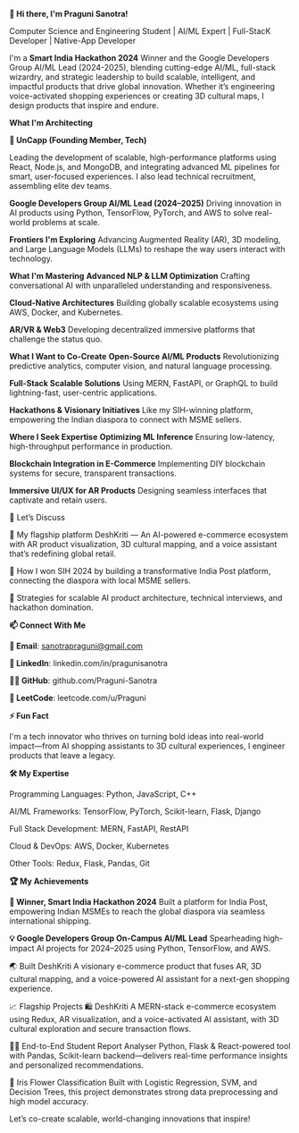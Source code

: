 **👋 Hi there, I'm Praguni Sanotra!**

Computer Science and Engineering Student | AI/ML Expert | Full-StacK Developer | Native-App Developer

I'm a **Smart India Hackathon 2024** Winner and the Google Developers Group AI/ML Lead (2024-2025), blending cutting-edge AI/ML, full-stack wizardry, and strategic leadership to build scalable, intelligent, and impactful products that drive global innovation.
Whether it’s engineering voice-activated shopping experiences or creating 3D cultural maps, I design products that inspire and endure.

**What I'm Architecting**

**🚀 UnCapp (Founding Member, Tech)**

Leading the development of scalable, high-performance platforms using React, Node.js, and MongoDB, and integrating advanced ML pipelines for smart, user-focused experiences. I also lead technical recruitment, assembling elite dev teams.

**Google Developers Group AI/ML Lead (2024–2025)**
Driving innovation in AI products using Python, TensorFlow, PyTorch, and AWS to solve real-world problems at scale.

**Frontiers I'm Exploring**
Advancing Augmented Reality (AR), 3D modeling, and Large Language Models (LLMs) to reshape the way users interact with technology.

**What I'm Mastering**
**Advanced NLP & LLM Optimization**
Crafting conversational AI with unparalleled understanding and responsiveness.

**Cloud-Native Architectures**
Building globally scalable ecosystems using AWS, Docker, and Kubernetes.

**AR/VR & Web3**
Developing decentralized immersive platforms that challenge the status quo.

**What I Want to Co-Create**
**Open-Source AI/ML Products**
Revolutionizing predictive analytics, computer vision, and natural language processing.

**Full-Stack Scalable Solutions**
Using MERN, FastAPI, or GraphQL to build lightning-fast, user-centric applications.

**Hackathons & Visionary Initiatives**
Like my SIH-winning platform, empowering the Indian diaspora to connect with MSME sellers.

**Where I Seek Expertise**
**Optimizing ML Inference**
Ensuring low-latency, high-throughput performance in production.

**Blockchain Integration in E-Commerce**
Implementing DIY blockchain systems for secure, transparent transactions.

**Immersive UI/UX for AR Products**
Designing seamless interfaces that captivate and retain users.

💬 Let’s Discuss

🎯 My flagship platform DeshKriti —
An AI-powered e-commerce ecosystem with AR product visualization, 3D cultural mapping, and a voice assistant that’s redefining global retail.

🥇 How I won SIH 2024 by building a transformative India Post platform, connecting the diaspora with local MSME sellers.

🧱 Strategies for scalable AI product architecture, technical interviews, and hackathon domination.

**📫 Connect With Me**

**📧 Email**: sanotrapraguni@gmail.com

**💼 LinkedIn**: linkedin.com/in/pragunisanotra

**🧑‍💻 GitHub**: github.com/Praguni-Sanotra

**🧠 LeetCode**: leetcode.com/u/Praguni

**⚡ Fun Fact**

I'm a tech innovator who thrives on turning bold ideas into real-world impact—from AI shopping assistants to 3D cultural experiences, I engineer products that leave a legacy.

**🛠️ My Expertise**

Programming Languages: Python, JavaScript, C++

AI/ML Frameworks: TensorFlow, PyTorch, Scikit-learn, Flask, Django

Full Stack Development: MERN, FastAPI, RestAPI

Cloud & DevOps: AWS, Docker, Kubernetes

Other Tools: Redux, Flask, Pandas, Git

**🏆 My Achievements**

**🏅 Winner, Smart India Hackathon 2024**
Built a platform for India Post, empowering Indian MSMEs to reach the global diaspora via seamless international shipping.

**💡 Google Developers Group On-Campus AI/ML Lead**
Spearheading high-impact AI projects for 2024–2025 using Python, TensorFlow, and AWS.

🌏 Built DeshKriti
A visionary e-commerce product that fuses AR, 3D cultural mapping, and a voice-powered AI assistant for a next-gen shopping experience.

📈 Flagship Projects
🛍️ DeshKriti
A MERN-stack e-commerce ecosystem using Redux, AR visualization, and a voice-activated AI assistant, with 3D cultural exploration and secure transaction flows.

🧑‍🎓 End-to-End Student Report Analyser
Python, Flask & React-powered tool with Pandas, Scikit-learn backend—delivers real-time performance insights and personalized recommendations.

🌸 Iris Flower Classification
Built with Logistic Regression, SVM, and Decision Trees, this project demonstrates strong data preprocessing and high model accuracy.

Let’s co-create scalable, world-changing innovations that inspire!
